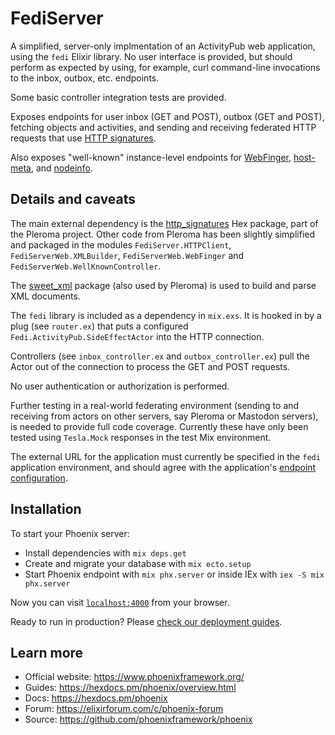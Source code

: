 # FediServer

A simplified, server-only implmentation of an ActivityPub web application,
using the `fedi` Elixir library. No user interface is provided, but
should perform as expected by using, for example, curl command-line
invocations to the inbox, outbox, etc. endpoints.

Some basic controller integration tests are provided.

Exposes endpoints for user inbox (GET and POST), outbox (GET and POST),
fetching objects and activities, and sending and receiving
federated HTTP requests that use
[HTTP signatures](https://datatracker.ietf.org/doc/html/draft-cavage-http-signatures).

Also exposes "well-known" instance-level endpoints for
[WebFinger](https://www.rfc-editor.org/rfc/rfc7033.html),
[host-meta](https://datatracker.ietf.org/doc/html/rfc6415), and
[nodeinfo](http://nodeinfo.diaspora.software/schema.html).

## Details and caveats

The main external dependency is the
[http_signatures](https://git.pleroma.social/pleroma/elixir-libraries/http_signatures)
Hex package, part of the Pleroma project. Other code from Pleroma
has been slightly simplified and packaged in the modules
`FediServer.HTTPClient`, `FediServerWeb.XMLBuilder`,
`FediServerWeb.WebFinger` and `FediServerWeb.WellKnownController`.

The [sweet_xml](https://github.com/kbrw/sweet_xml) package
(also used by Pleroma) is used to build and parse XML documents.

The `fedi` library is included as a dependency in `mix.exs`. It
is hooked in by a plug (see `router.ex`) that puts a configured
`Fedi.ActivityPub.SideEffectActor` into the HTTP connection.

Controllers (see `inbox_controller.ex` and `outbox_controller.ex`)
pull the Actor out of the connection to process the GET and
POST requests.

No user authentication or authorization is performed.

Further testing in a real-world federating environment (sending to and
receiving from actors on other servers, say Pleroma or Mastodon servers),
is needed to provide full code coverage. Currently these have only been
tested using `Tesla.Mock` responses in the test Mix environment.

The external URL for the application must currently be specified in
the `fedi` application environment, and should agree with the application's
[endpoint configuration](https://hexdocs.pm/phoenix/Phoenix.Endpoint.html#module-endpoint-configuration).

## Installation

To start your Phoenix server:

  * Install dependencies with `mix deps.get`
  * Create and migrate your database with `mix ecto.setup`
  * Start Phoenix endpoint with `mix phx.server` or inside IEx with `iex -S mix phx.server`

Now you can visit [`localhost:4000`](http://localhost:4000) from your browser.

Ready to run in production? Please [check our deployment guides](https://hexdocs.pm/phoenix/deployment.html).

## Learn more

  * Official website: https://www.phoenixframework.org/
  * Guides: https://hexdocs.pm/phoenix/overview.html
  * Docs: https://hexdocs.pm/phoenix
  * Forum: https://elixirforum.com/c/phoenix-forum
  * Source: https://github.com/phoenixframework/phoenix
